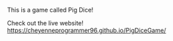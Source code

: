 This is a game called Pig Dice!

Check out the live website!
https://cheyenneprogrammer96.github.io/PigDiceGame/
